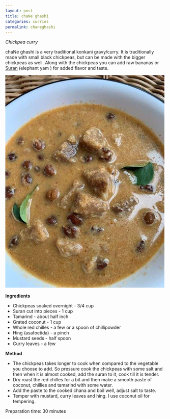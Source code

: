 ```yaml
---
layout: post
title: chaNe ghashi
categories: curries
permalink: chaneghashi
---
```


*Chickpea curry*

chaNe ghashi is a very traditional konkani gravy/curry. It is traditionally made with small black chickpeas, but can be made with the bigger chickpeas as well.
Along with the chickpeas you can add raw bananas or <a href="https://specialtyproduce.com/produce/Suran_Root_12567.php">Suran</a> (elephant yam ) for added flavor and taste.

![](/images/ChaNe.jpg)


**Ingredients**

* Chickpeas soaked overnight - 3/4 cup
* Suran cut into pieces - 1 cup
* Tamarind - about half inch
* Grated coconut - 1 cup
* Whole red chilles - a few or a spoon of chillipowder
* Hing (asafoetida) - a pinch
* Mustard seeds - half spoon
* Curry leaves - a few

**Method**

* The chickpeas takes longer to cook when compared to the vegetable you choose to add. So pressure cook the chickpeas with some salt and then when it is almost cooked, add the suran to it, cook till it is tender.
* Dry roast the red chilles for a bit and then make a smooth paste of coconut, chillies and tamarind with some water.
* Add the paste to the cooked chana and boil well, adjust salt to taste.
* Temper with mustard, curry leaves and hing. I use coconut oil for tempering.

Preparation time: 30 minutes
